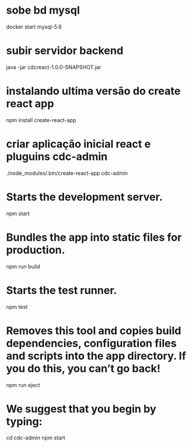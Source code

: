 # sobe bd mysql
docker start mysql-5.6
# subir servidor backend
java -jar cdcreact-1.0.0-SNAPSHOT.jar

# instalando ultima versão do create react app
npm install create-react-app
# criar aplicação inicial react e pluguins cdc-admin
./node_modules/.bin/create-react-app cdc-admin

# Starts the development server.
npm start

# Bundles the app into static files for production.
npm run build
    
# Starts the test runner.
npm test
    
# Removes this tool and copies build dependencies, configuration files and scripts into the app directory. If you do this, you can’t go back!
npm run eject
    

# We suggest that you begin by typing:
cd cdc-admin
npm start

